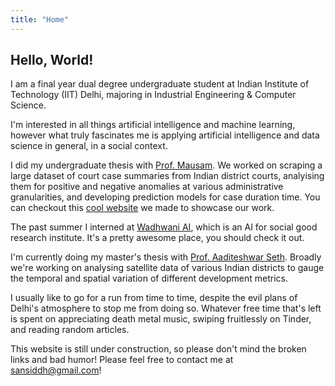 ```yaml
---
title: "Home"
---
```


## Hello, World! 

I am a final year dual degree undergraduate student at Indian Institute of Technology (IIT) Delhi, majoring in Industrial Engineering & Computer Science. 

I'm interested in all things artificial intelligence and machine learning, however what truly fascinates me is applying artificial intelligence and data science in general, in a social context.

I did my undergraduate thesis with [Prof. Mausam](http://cse.iitd.ernet.in/~mausam/). We worked on scraping a large dataset of court case summaries from Indian district courts, analyising them for positive and negative anomalies at various administrative granularities, and developing prediction models for case duration time. You can checkout this [cool website](btp_website/home) we made to showcase our work.

The past summer I interned at [Wadhwani AI](https://wadhwaniai.org/), which is an AI for social good research institute. It's a pretty awesome place, you should check it out.

I'm currently doing my master's thesis with [Prof. Aaditeshwar Seth](http://www.cse.iitd.ernet.in/~aseth/). Broadly we're working on analysing satellite data of various Indian districts to gauge the temporal and spatial variation of different development metrics.

I usually like to go for a run from time to time, despite the evil plans of Delhi's atmosphere to stop me from doing so. Whatever free time that's left is spent on appreciating death metal music, swiping fruitlessly on Tinder, and reading random articles. 

This website is still under construction, so please don't mind the broken links and bad humor! Please feel free to contact me at [sansiddh@gmail.com](mailto:sansiddh@gmail.com)!